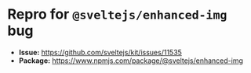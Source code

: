 # Repro for `@sveltejs/enhanced-img` bug

- **Issue:** https://github.com/sveltejs/kit/issues/11535
- **Package:** https://www.npmjs.com/package/@sveltejs/enhanced-img
